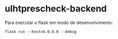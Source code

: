 # ulhtprescheck-backend

Para executar o flask em modo de desenvolvimento:

``flask run --host=0.0.0.0 --debug``